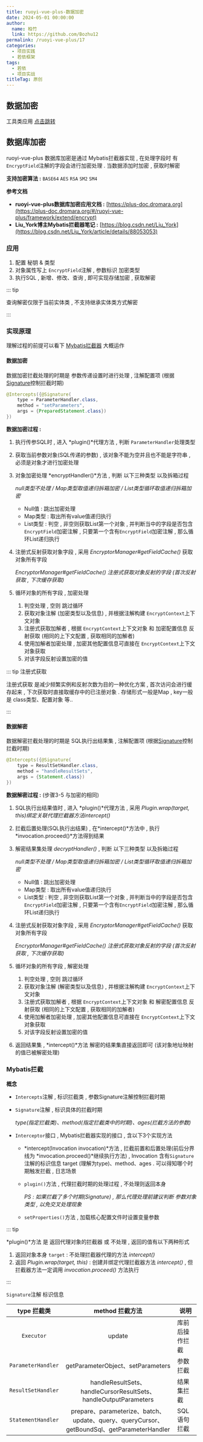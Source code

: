 ```yaml
---
title: ruoyi-vue-plus-数据加密
date: 2024-05-01 00:00:00
author: 
  name: 柏竹
  link: https://github.com/Bozhu12
permalink: /ruoyi-vue-plus/17
categories: 
  - 项目实践
  - 若依框架
tags: 
  - 若依
  - 项目实战
titleTag: 原创
---
```


## 数据加密

工具类应用 [点击跳转](/ruoyi-vue-plus/97/#encryptutils)

## 数据库加密

ruoyi-vue-plus 数据库加密是通过 Mybatis拦截器实现 , 在处理字段时 有`EncryptField`注解的字段会进行加密处理 . 当数据添加时加密 , 获取时解密 

**支持加密算法 :** `BASE64` `AES` `RSA` `SM2` `SM4`

**参考文档**

-  **ruoyi-vue-plus数据库加密应用文档 :** [https://plus-doc.dromara.org](https://plus-doc.dromara.org/#/ruoyi-vue-plus/framework/extend/encrypt) 
- **Liu_York博主Mybatis拦截器笔记 :** [https://blog.csdn.net/Liu_York](https://blog.csdn.net/Liu_York/article/details/88053053) 

### 应用

1. 配置 秘钥 & 类型
2. 对象属性写上 `EncryptField`注解 , 参数标识 加密类型 
3. 执行SQL , 新增、修改、查询 , 即可实现存储加密 , 获取解密

::: tip

查询解密仅限于当前实体类 , 不支持继承实体类方式解密

:::

### 实现原理

理解过程的前提可以看下 [Mybatis拦截器](#mybatis拦截) 大概运作

#### 数据加密

数据加密拦截处理的时期是 参数传递设置时进行处理 , 注解配置项 (根据[Signature](#signature)控制拦截时期)

```java
@Intercepts({@Signature(
    type = ParameterHandler.class,
    method = "setParameters",
    args = {PreparedStatement.class})
})
```

**数据加密过程 :** 

1. 执行传参SQL时 , 进入 *plugin()*代理方法 , 判断 `ParameterHandler`处理类型

2. 获取当前参数对象(SQL传递的参数) , 该对象不能为空并且也不能是字符串 , 必须是对象才进行加密处理

3. 对象加密处理 *encryptHandler()*方法 , 判断 以下三种类型 以及拆箱过程

   *null类型不处理 / Map类型取值递归拆箱加密 / List类型循环取值递归拆箱加密*

   - Null值 : 跳出加密处理
   - Map类型 : 取出所有value值递归执行
   - List类型 : 判空 , 非空则获取List第一个对象 , 并判断当中的字段是否包含 `EncryptField`加密注解 , 只要第一个含有`EncryptField`加密注解 , 那么循环List递归执行

4. 注册式反射获取对象字段 , 采用 *EncryptorManager#getFieldCache()* 获取对象所有字段

   *EncryptorManager#getFieldCache() 注册式获取对象反射的字段 (首次反射获取 , 下次缓存获取)*

5. 循环对象的所有字段 , 加密处理

   1. 判空处理 , 空则 跳过循环
   2. 获取对象注解 (加密类型以及信息) , 并根据注解构建 `EncryptContext`上下文对象
   3. 注册式获取加解者 , 根据 `EncryptContext`上下文对象 和 加密配置信息 反射获取 (相同的上下文配置 , 获取相同的加解者)
   4. 使用加解者加密处理 , 加密其他配置信息可直接在 `EncryptContext`上下文对象获取
   5. 对该字段反射设置加密的值



::: tip 注册式获取

注册式获取 是减少频繁实例和反射次数为目的一种优化方案 , 首次访问会进行缓存起来 , 下次获取时直接取缓存中的已注册对象 . 存储形式一般是Map , key一般是 class类型、配置对象 等.. 

:::

#### 数据解密

数据解密拦截处理的时期是 SQL执行出结果集 , 注解配置项 (根据[Signature](#signature)控制拦截时期)

```java
@Intercepts({@Signature(
    type = ResultSetHandler.class,
    method = "handleResultSets",
    args = {Statement.class})
})
```

**数据解密过程 :** (步骤3-5 与加密的相同)

1. SQL执行出结果值时 , 进入 *plugin()*代理方法 , 采用 *Plugin.wrap(target, this)*绑定关联代理拦截器方法*intercept()*

2. 拦截后置处理(SQL执行出结果) , 在*intercept()*方法中 , 执行 *invocation.proceed()*方法得到结果

3. 解密结果集处理 *decryptHandler()* , 判断 以下三种类型 以及拆箱过程

   *null类型不处理 / Map类型取值递归拆箱加密 / List类型循环取值递归拆箱加密*

   - Null值 : 跳出加密处理
   - Map类型 : 取出所有value值递归执行
   - List类型 : 判空 , 非空则获取List第一个对象 , 并判断当中的字段是否包含 `EncryptField`加密注解 , 只要第一个含有`EncryptField`加密注解 , 那么循环List递归执行

4. 注册式反射获取对象字段 , 采用 *EncryptorManager#getFieldCache()* 获取对象所有字段

   *EncryptorManager#getFieldCache() 注册式获取对象反射的字段 (首次反射获取 , 下次缓存获取)*

5. 循环对象的所有字段 , 解密处理

   1. 判空处理 , 空则 跳过循环
   2. 获取对象注解 (解密类型以及信息) , 并根据注解构建 `EncryptContext`上下文对象
   3. 注册式获取加解者 , 根据 `EncryptContext`上下文对象 和 解密配置信息 反射获取 (相同的上下文配置 , 获取相同的加解者)
   4. 使用加解者加密处理 , 加密其他配置信息可直接在 `EncryptContext`上下文对象获取
   5. 对该字段反射设置加密的值

6. 返回结果集 , *intercept()*方法 解密的结果集直接返回即可 (该对象地址映射的值已被解密处理)

### Mybatis拦截

**概念**

- `Intercepts`注解 , 标识拦截类 , 参数Signature注解控制拦截时期

- `Signature`注解 , 标识具体的拦截时期 

  *type(指定拦截类)、method(指定拦截类中的时期)、ages(拦截方法的参数)*

- `Interceptor`接口 , Mybatis拦截器实现的接口 , 含以下3个实现方法

  - *intercept(Invocation invocation)*方法 , 拦截前置和后置处理(前后分界线为 *invocation.proceed()*继续执行方法) , Invocation 含有`Signature`注解的标识信息 target (理解为type)、method、ages . 可以得知哪个时期触发拦截 , 日志场景

  - `plugin()`方法 , 代理拦截时期的处理过程 , 不处理则返回本身

    *PS : 如果拦截了多个时期(Signature) , 那么代理处理前建议判断 参数对象类型 , 以免交叉处理现象*

  - `setProperties()`方法 , 加载核心配置文件时设置变量参数

::: tip

*plugin()*方法 是 返回代理对象的拦截器 或 不处理 , 返回的值有以下两种形式 

1. 返回对象本身 `target` : 不处理拦截器代理的方法 *intercept()*
2. 返回 *Plugin.wrap(target, this)* : 创建并绑定代理拦截器方法 *intercept()* , 但拦截器方法一定调用 *invocation.proceed()* 方法执行

:::

<a id="signature">`Signature`</a>注解 标识信息 

|    type 拦截类     |                       method  拦截方法                       | 说明           |
| :----------------: | :----------------------------------------------------------: | -------------- |
|     `Executor`     |                            update                            | 库前后操作拦截 |
| `ParameterHandler` |              getParameterObject、setParameters               | 参数拦截       |
| `ResultSetHandler` | handleResultSets、handleCursorResultSets、handleOutputParameters | 结果集拦截     |
| `StatementHandler` | prepare、parameterize、batch、update、query、queryCursor、getBoundSql、getParameterHandler | SQL语句拦截    |

